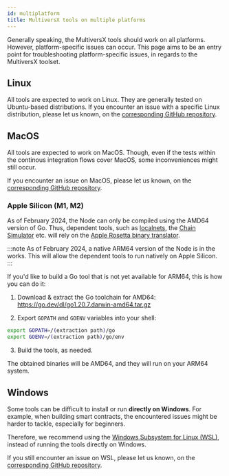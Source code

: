 ```yaml
---
id: multiplatform
title: MultiversX tools on multiple platforms
---
```


Generally speaking, the MultiversX tools should work on all platforms. However, platform-specific issues can occur. This page aims to be an entry point for troubleshooting platform-specific issues, in regards to the MultiversX toolset.

## Linux

All tools are expected to work on Linux. They are generally tested on Ubuntu-based distributions. If you encounter an issue with a specific Linux distribution, please let us known, on the [corresponding GitHub repository](/sdk-and-tools/overview).

## MacOS

All tools are expected to work on MacOS. Though, even if the tests within the continous integration flows cover MacOS, some inconveniences might still occur.

If you encounter an issue on MacOS, please let us known, on the [corresponding GitHub repository](/sdk-and-tools/overview).

### Apple Silicon (M1, M2)

As of February 2024, the Node can only be compiled using the AMD64 version of Go. Thus, dependent tools, such as [localnets](/developers/setup-local-testnet.md), the [Chain Simulator](/sdk-and-tools/chain-simulator.md) etc. will rely on the [Apple Rosetta binary translator](https://en.wikipedia.org/wiki/Rosetta_(software)).

:::note
As of February 2024, a native ARM64 version of the Node is in the works. This will allow the dependent tools to run natively on Apple Silicon.
:::

If you'd like to build a Go tool that is not yet available for ARM64, this is how you can do it:

1. Download & extract the Go toolchain for AMD64: https://go.dev/dl/go1.20.7.darwin-amd64.tar.gz

2. Export `GOPATH` and `GOENV` variables into your shell:

```sh
export GOPATH=/(extraction path)/go
export GOENV=/(extraction path)/go/env
```

3. Build the tools, as needed.

The obtained binaries will be AMD64, and they will run on your ARM64 system.

## Windows

Some tools can be difficult to install or run **directly on Windows**. For example, when building smart contracts, the encountered issues might be harder to tackle, especially for beginners. 

Therefore, we recommend using the [Windows Subsystem for Linux (WSL)](https://learn.microsoft.com/en-us/windows/wsl/install), instead of running the tools directly on Windows. 

If you still encounter an issue on WSL, please let us known, on the [corresponding GitHub repository](/sdk-and-tools/overview).
